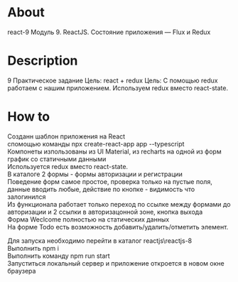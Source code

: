 # About

react-9
Модуль 9. ReactJS. Состояние приложения — Flux и Redux

# Description

9 Практическое задание
Цель:
react + redux
Цель: С помощью redux работаем с нашим приложением. Используем redux вместо react-state.

# How to

Созданн шаблон приложения на React <br />
спомощью команды npx create-react-app app --typescript <br />
Компонеты изпользованы из UI Material, из recharts на одной из форм график со статичными данными<br />
Используется redux вместо react-state. <br />
В каталоге 2 формы - формы авторизации и регистрации <br />
Поведение форм самое простое, проверка только на пустые поля, данные вводить любые, действие по кнопке - видимость что залогинился <br />
Из функционала работает только переход по ссылке между формами до авторизации и 2 ссылки в авторизацонной зоне, кнопка выхода <br />
Форма Weclcome полностью на статических данных <br />
На форме Todo есть возможность добавить/удалить/отметить элемент.

Для запуска необходимо перейти в каталог reactjs\reactjs-8 <br />
Выполнить npm i <br />
Выполнить команду npm run start <br />
Запуститься локальный сервер и приложение откроется в новом окне браузера
